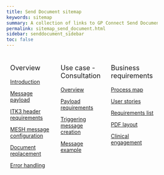 ```yaml
---
title: Send Document sitemap
keywords: sitemap
summary: A collection of links to GP Connect Send Document information
permalink: sitemap_send_document.html
sidebar: senddocument_sidebar
toc: false
---
```

<style>
* {
  box-sizing: border-box;
}

/* Create three equal columns that floats next to each other */
.column {
  float: left;
  width: 33.33%;
  padding: 10px;

}

/* Clear floats after the columns */
.row:after {
  content: "";
  display: table;
  clear: both;
}
</style>

<div class="row">
  <div class="column">
   <p style="font-size:18px">Overview</p>
    	<p><a href="senddocument.html">Introduction</a></p>
    	<p><a href="senddocument_payload.html">Message payload</a></p>
    	<p><a href="senddocument_fedcon_itk3.html">ITK3 header requirements</a></p>
    	<p><a href="senddocument_fedcon_mesh.html">MESH message configuration</a></p>
    	<p><a href="senddocument_fedcon_resend.html">Document replacement</a></p>
    	<p><a href="senddocument_fedcon_errors.html">Error handling</a></p>      
  </div>
  <div class="column">
    <p style="font-size:18px">Use case - Consultation</p>
    	<p><a href="senddocument_fedcon_overview">Overview</a></p>
    	<p><a href="senddocument_fedcon_payload.html">Payload requirements</a></p>
    	<p><a href="senddocument_fedcon_trigger">Triggering message creation</a></p>
    	<p><a href="senddocument_fedcon_example.html">Message example</a></p>  
  </div> 
  <div class="column">
   <p style="font-size:18px">Business requirements</p>
    	<p><a href="sendmessage_process.html">Process map</a></p>
    	<p><a href="senddocument_userstories.html">User stories</a></p>
    	<p><a href="senddocument_fedcon_reqs.html">Requirements list</a></p>
    	<p><a href="senddocument_fedcon_busreq_pdf.html">PDF layout</a></p>
    	<p><a href="senddocument_fedcon_busreq_clinical.html">Clinical engagement</a></p>
  </div>
</div>

